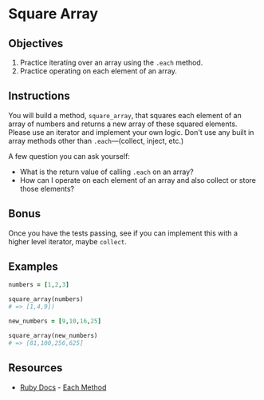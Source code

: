 

# Square Array

## Objectives
1. Practice iterating over an array using the `.each` method.
2. Practice operating on each element of an array.

## Instructions

You will build a method, `square_array`, that squares each element of an array of numbers and returns a new array of these squared elements. Please use an iterator and implement your own logic.  Don't use any built in array methods other than `.each`––(collect, inject, etc.)

A few question you can ask yourself: 

* What is the return value of calling `.each` on an array?
* How can I operate on each element of an array and also collect or store those elements? 

## Bonus

Once you have the tests passing, see if you can implement this with a higher level iterator, maybe `collect`.



## Examples

```ruby
numbers = [1,2,3]

square_array(numbers)
# => [1,4,9])

new_numbers = [9,10,16,25]

square_array(new_numbers)
# => [81,100,256,625]
```

## Resources

* [Ruby Docs](http://www.ruby-doc.org/core-2.1.2/) - [Each Method](http://www.ruby-doc.org/core-2.1.2/Array.html#method-i-each)